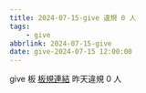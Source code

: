 ```yaml
---
title: 2024-07-15-give 違規 0 人
tags:
    - give
abbrlink: 2024-07-15-give
date: give-2024-07-15 12:00:00
---
```

give 板 [板規連結](https://www.ptt.cc/bbs/give/M.1612495900.A.C32.html)
昨天違規 0 人
